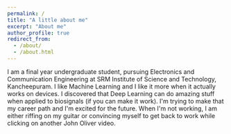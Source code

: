 ```yaml
---
permalink: /
title: "A little about me"
excerpt: "About me"
author_profile: true
redirect_from: 
  - /about/
  - /about.html
---
```


I am a final year undergraduate student, pursuing Electronics and Communication Engineering at SRM Institute of Science and Technology, Kancheepuram. I like Machine Learning and I like it more when it actually works on devices. I discovered that Deep Learning can do amazing stuff when applied to biosignals (if you can make it work). I'm trying to make that my career path and I'm excited for the future. When I'm not working, I am either riffing on my guitar or convincing myself to get back to work while clicking on another John Oliver video.
